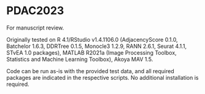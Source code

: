 # PDAC2023

For manuscript review.

Originally tested on R 4.1/RStudio v1.4.1106.0 (AdjacencyScore 0.1.0, Batchelor 1.6.3, DDRTree 0.1.5, Monocle3 1.2.9, RANN 2.6.1, Seurat 4.1.1, STvEA 1.0 packages), MATLAB R2021a (Image Processing Toolbox, Statistics and Machine Learning Toolbox), Akoya MAV 1.5. 

Code can be run as-is with the provided test data, and all required packages are indicated in the respective scripts. No additional installation is required.
